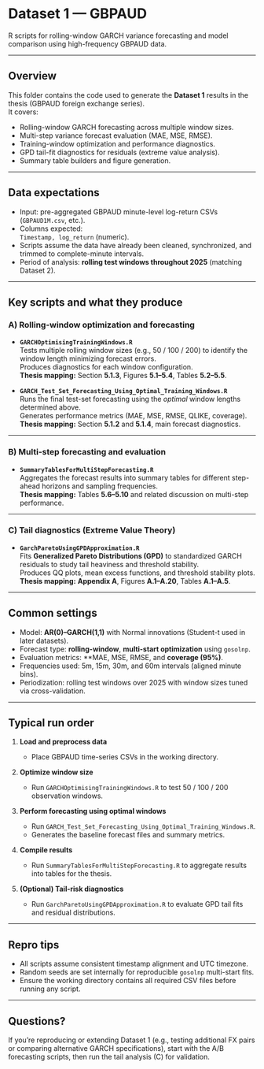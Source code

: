 # Dataset 1 — GBPAUD  
R scripts for rolling-window GARCH variance forecasting and model comparison using high-frequency GBPAUD data.

---

## Overview
This folder contains the code used to generate the **Dataset 1** results in the thesis (GBPAUD foreign exchange series).  
It covers:

- Rolling-window GARCH forecasting across multiple window sizes.  
- Multi-step variance forecast evaluation (MAE, MSE, RMSE).  
- Training-window optimization and performance diagnostics.  
- GPD tail-fit diagnostics for residuals (extreme value analysis).  
- Summary table builders and figure generation.

---

## Data expectations
- Input: pre-aggregated GBPAUD minute-level log-return CSVs (`GBPAUD1M.csv`, etc.).  
- Columns expected:  
  `Timestamp, log_return` (numeric).  
- Scripts assume the data have already been cleaned, synchronized, and trimmed to complete-minute intervals.  
- Period of analysis: **rolling test windows throughout 2025** (matching Dataset 2).

---

## Key scripts and what they produce

### A) Rolling-window optimization and forecasting
- **`GARCHOptimisingTrainingWindows.R`**  
  Tests multiple rolling window sizes (e.g., 50 / 100 / 200) to identify the window length minimizing forecast errors.  
  Produces diagnostics for each window configuration.  
  **Thesis mapping:** Section **5.1.3**, Figures **5.1–5.4**, Tables **5.2–5.5**.

- **`GARCH_Test_Set_Forecasting_Using_Optimal_Training_Windows.R`**  
  Runs the final test-set forecasting using the *optimal* window lengths determined above.  
  Generates performance metrics (MAE, MSE, RMSE, QLIKE, coverage).  
  **Thesis mapping:** Section **5.1.2** and **5.1.4**, main forecast diagnostics.

---

### B) Multi-step forecasting and evaluation
- **`SummaryTablesForMultiStepForecasting.R`**  
  Aggregates the forecast results into summary tables for different step-ahead horizons and sampling frequencies.  
  **Thesis mapping:** Tables **5.6–5.10** and related discussion on multi-step performance.

---

### C) Tail diagnostics (Extreme Value Theory)
- **`GarchParetoUsingGPDApproximation.R`**  
  Fits **Generalized Pareto Distributions (GPD)** to standardized GARCH residuals to study tail heaviness and threshold stability.  
  Produces QQ plots, mean excess functions, and threshold stability plots.  
  **Thesis mapping:** **Appendix A**, Figures **A.1–A.20**, Tables **A.1–A.5**.

---

## Common settings
- Model: **AR(0)–GARCH(1,1)** with Normal innovations (Student-t used in later datasets).  
- Forecast type: **rolling-window**, **multi-start optimization** using `gosolnp`.  
- Evaluation metrics: **MAE, MSE, RMSE, and **coverage (95%)**.  
- Frequencies used: 5m, 15m, 30m, and 60m intervals (aligned minute bins).  
- Periodization: rolling test windows over 2025 with window sizes tuned via cross-validation.

---

## Typical run order

1. **Load and preprocess data**  
   - Place GBPAUD time-series CSVs in the working directory.  

2. **Optimize window size**  
   - Run `GARCHOptimisingTrainingWindows.R` to test 50 / 100 / 200 observation windows.

3. **Perform forecasting using optimal windows**  
   - Run `GARCH_Test_Set_Forecasting_Using_Optimal_Training_Windows.R`.  
   - Generates the baseline forecast files and summary metrics.

4. **Compile results**  
   - Run `SummaryTablesForMultiStepForecasting.R` to aggregate results into tables for the thesis.

5. **(Optional) Tail-risk diagnostics**  
   - Run `GarchParetoUsingGPDApproximation.R` to evaluate GPD tail fits and residual distributions.

---

## Repro tips
- All scripts assume consistent timestamp alignment and UTC timezone.  
- Random seeds are set internally for reproducible `gosolnp` multi-start fits.  
- Ensure the working directory contains all required CSV files before running any script.

---

## Questions?
If you’re reproducing or extending Dataset 1 (e.g., testing additional FX pairs or comparing alternative GARCH specifications), start with the A/B forecasting scripts, then run the tail analysis (C) for validation.
